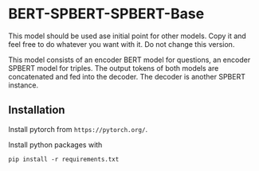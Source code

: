 # BERT-SPBERT-SPBERT-Base
This model should be used ase initial point for other models. Copy it and feel free to do whatever you want with it. Do
not change this version.

This model consists of an encoder BERT model for questions, an encoder SPBERT model for triples. The output tokens of 
both models are concatenated and fed into the decoder. The decoder is another SPBERT instance.
## Installation

Install pytorch from `https://pytorch.org/`.

Install python packages with
```
pip install -r requirements.txt
```
